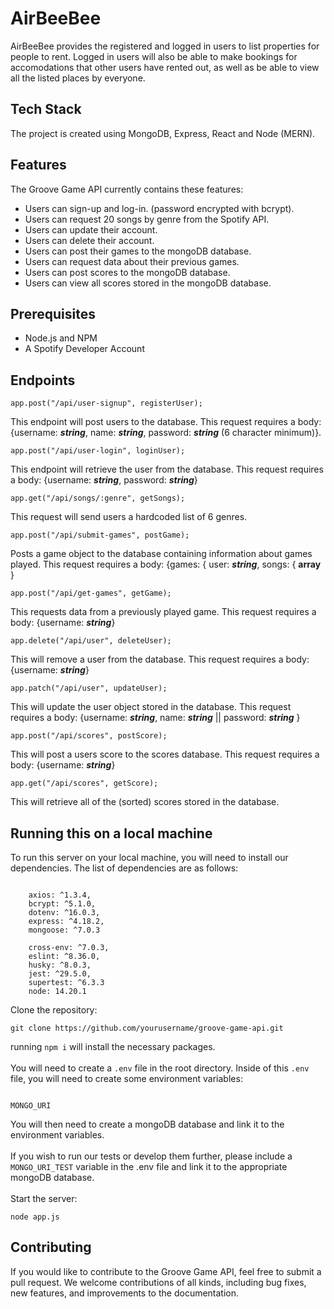 # AirBeeBee


AirBeeBee provides the registered and logged in users to list properties for people to rent. Logged in users will also be able to make bookings for accomodations that other users have rented out, as well as be able to view all the listed places by everyone. 


## Tech Stack

The project is created using MongoDB, Express, React and Node (MERN). 


## Features

The Groove Game API currently contains these features:

- Users can sign-up and log-in. (password encrypted with bcrypt).
- Users can request 20 songs by genre from the Spotify API.
- Users can update their account.
- Users can delete their account.
- Users can post their games to the mongoDB database.
- Users can request data about their previous games.
- Users can post scores to the mongoDB database.
- Users can view all scores stored in the mongoDB database.

## Prerequisites

- Node.js and NPM
- A Spotify Developer Account

## Endpoints

```
app.post("/api/user-signup", registerUser);
```

This endpoint will post users to the database. This request requires a body: {username: **_string_**, name: **_string_**, password: **_string_** (6 character minimum)}.

```
app.post("/api/user-login", loginUser);

```

This endpoint will retrieve the user from the database. This request requires a body: {username: **_string_**, password: **_string_**}

```
app.get("/api/songs/:genre", getSongs);

```

This request will send users a hardcoded list of 6 genres.

```
app.post("/api/submit-games", postGame);
```

Posts a game object to the database containing information about games played. This request requires a body: {games: { user: **_string_**, songs: { **array** }

```
app.post("/api/get-games", getGame);

```

This requests data from a previously played game. This request requires a body: {username: **_string_**}

```
app.delete("/api/user", deleteUser);
```

This will remove a user from the database. This request requires a body: {username: **_string_**}

```
app.patch("/api/user", updateUser);
```

This will update the user object stored in the database. This request requires a body: {username: **_string_**, name: **_string_** || password: **_string_** }

```
app.post("/api/scores", postScore);
```

This will post a users score to the scores database. This request requires a body: {username: **_string_**}

```
app.get("/api/scores", getScore);
```

This will retrieve all of the (sorted) scores stored in the database.

## Running this on a local machine

To run this server on your local machine, you will need to install our dependencies. The list of dependencies are as follows:

```

    axios: ^1.3.4,
    bcrypt: ^5.1.0,
    dotenv: ^16.0.3,
    express: ^4.18.2,
    mongoose: ^7.0.3

    cross-env: ^7.0.3,
    eslint: ^8.36.0,
    husky: ^8.0.3,
    jest: ^29.5.0,
    supertest: ^6.3.3
    node: 14.20.1

```

Clone the repository:

```
git clone https://github.com/yourusername/groove-game-api.git
```

running `npm i` will install the necessary packages.
<br>
<br>
You will need to create a `.env` file in the root directory. Inside of this `.env` file, you will need to create some environment variables:

```

MONGO_URI

```

You will then need to create a mongoDB database and link it to the environment variables.
<br>
<br>
If you wish to run our tests or develop them further, please include a `MONGO_URI_TEST` variable in the .env file and link it to the appropriate mongoDB database.
<br>
<br>
Start the server:

```
node app.js
```

## Contributing

If you would like to contribute to the Groove Game API, feel free to submit a pull request. We welcome contributions of all kinds, including bug fixes, new features, and improvements to the documentation.
